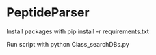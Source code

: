 # PeptideParser

Install packages with pip install -r requirements.txt

Run script with python Class_searchDBs.py
